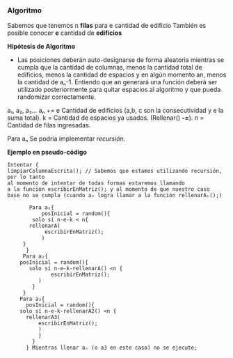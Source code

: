 ### **Algoritmo**
  Sabemos que tenemos n **filas** para e cantidad de edificio 
  También es posible conocer **e** cantidad de **edificios**  
  
  **Hipótesis de Algoritmo**

*   Las posiciones deberán auto-designarse de forma aleatoria mientras se cumpla
      que la cantidad de columnas, menos la cantidad total de edificios, menos
       la cantidad de espacios y en algún momento an, menos la cantidad de aₙ-1.
       Entiendo que an generará una función deberá ser utilizado posteriormente
       para quitar espacios al algoritmo y que pueda randomizar correctamente.

  a₁, a₂, a₃... aₙ += e Cantidad de edificios (a,b, c son la consecutividad y e la suma total).
  k = Cantidad de espacios ya usados. (Rellenar() **-=**).
  n = Cantidad de filas ingresadas.
 
  Para aₙ
    Se podría implementar *recursión*.
	
	
**Ejemplo en pseudo-código**
 
	Intentar {
	limpiarColumnaEscrita(); // Sabemos que estamos utilizando recursión, por lo tanto 
	al momento de intentar de todas formas estaremos llamando
	a la función escribirEnMatriz(); y al momento de que nuestro caso
	base no se cumpla (cuando aₙ logra llamar a la función rellenarAₙ();)
 		
 		   Para a₁{
    		   posInicial = random(){
     	    solo sí n-e-k < n{
           rellenarA(
                escribirEnMatriz();
               )
         }
 		  }
 		 Para a₂{
 	    posInicial = random(){
 	       solo sí n-e-k-rellenarA() <n {
 	              escribirEnMatriz();
              )
		   	}
   		 }
    	Para a₃{
    	  posInicial = random(){
        solo sí n-e-k-rellenarA2() <n {
          rellenarA3(
              escribirEnMatriz();
              )
              }
		    }
		  } Mientras llenar aₙ (o a3 en este caso) no se ejecute;
